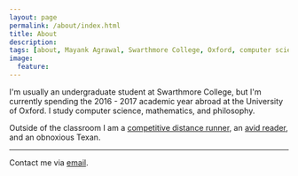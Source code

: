 ```yaml
---
layout: page
permalink: /about/index.html
title: About
description: 
tags: [about, Mayank Agrawal, Swarthmore College, Oxford, computer science, philosophy]
image:
  feature: 
---
```

I'm usually an undergraduate student at Swarthmore College, but I'm currently spending the 2016 - 2017 academic year abroad at the University of Oxford. I study computer science, mathematics, and philosophy.

Outside of the classroom I am a <a href="https://www.tfrrs.org/athletes/4985618.html">competitive distance runner</a>, an <a href="/books">avid reader</a>, and an obnoxious Texan.

---

Contact me via [email](malito:mayankagrawal96@gmail.com).






